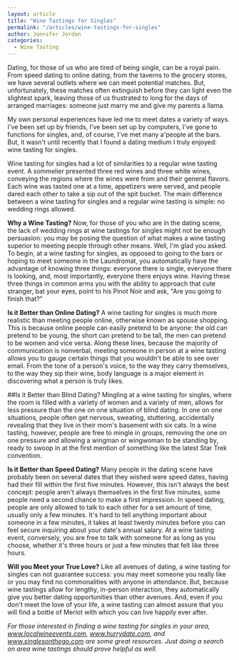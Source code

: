 ```yaml
---
layout: article
title: "Wine Tastings for Singles"
permalink: "/articles/wine-tastings-for-singles"
author: Jennifer Jordan
categories:
  - Wine Tasting
---
```


Dating, for those of us who are tired of being single, can be a royal pain. From speed dating to online dating, from the taverns to the grocery stores, we have several outlets where we can meet potential matches. But, unfortunately, these matches often extinguish before they can light even the slightest spark, leaving those of us frustrated to long for the days of arranged marriages: someone just marry me and give my parents a llama. 

My own personal experiences have led me to meet dates a variety of ways. I've been set up by friends, I've been set up by computers, I've gone to functions for singles, and, of course, I've met many a'people at the bars. But, it wasn't until recently that I found a dating medium I truly enjoyed: wine tasting for singles. 

Wine tasting for singles had a lot of similarities to a regular wine tasting event. A sommelier presented three red wines and three white wines, conveying the regions where the wines were from and their general flavors. Each wine was tasted one at a time, appetizers were served, and people dared each other to take a sip out of the spit bucket. The main difference between a wine tasting for singles and a regular wine tasting is simple: no wedding rings allowed. 

**Why a Wine Tasting?**
Now, for those of you who are in the dating scene, the lack of wedding rings at wine tastings for singles might not be enough persuasion: you may be posing the question of what makes a wine tasting superior to meeting people through other means. Well, I'm glad you asked. To begin, at a wine tasting for singles, as opposed to going to the bars or hoping to meet someone in the Laundromat, you automatically have the advantage of knowing three things: everyone there is single, everyone there is looking, and, most importantly, everyone there enjoys wine. Having these three things in common arms you with the ability to approach that cute stranger, bat your eyes, point to his Pinot Noir and ask, "Are you going to finish that?"

**Is it Better than Online Dating?**
A wine tasting for singles is much more realistic than meeting people online, otherwise known as spouse shopping. This is because online people can easily pretend to be anyone: the old can pretend to be young, the short can pretend to be tall, the men can pretend to be women and vice versa. Along these lines, because the majority of communication is nonverbal, meeting someone in person at a wine tasting allows you to gauge certain things that you wouldn't be able to see over email. From the tone of a person's voice, to the way they carry themselves, to the way they sip their wine, body language is a major element in discovering what a person is truly likes.

##Is it Better than Blind Dating?
Mingling at a wine tasting for singles, where the room is filled with a variety of women and a variety of men, allows for less pressure than the one on one situation of blind dating. In one on one situations, people often get nervous, sweating, stuttering, accidentally revealing that they live in their mom's basement with six cats. In a wine tasting, however, people are free to mingle in groups, removing the one on one pressure and allowing a wingman or wingwoman to be standing by, ready to swoop in at the first mention of something like the latest Star Trek convention. 

**Is it Better than Speed Dating?**
Many people in the dating scene have probably been on several dates that they wished were speed dates, having had their fill within the first five minutes. However, this isn't always the best concept: people aren't always themselves in the first five minutes, some people need a second chance to make a first impression. In speed dating, people are only allowed to talk to each other for a set amount of time, usually only a few minutes. It's hard to tell anything important about someone in a few minutes, it takes at least twenty minutes before you can feel secure inquiring about your date's annual salary. At a wine tasting event, conversely, you are free to talk with someone for as long as you choose, whether it's three hours or just a few minutes that felt like three hours. 

**Will you Meet your True Love?**
Like all avenues of dating, a wine tasting for singles can not guarantee success: you may meet someone you really like or you may find no commonalities with anyone in attendance. But, because wine tastings allow for lengthy, in-person interaction, they automatically give you better dating opportunities than other avenues. And, even if you don't meet the love of your life, a wine tasting can almost assure that you will find a bottle of Merlot with which you can live happily ever after.

*For those interested in finding a wine tasting for singles in your area, www.localwineevents.com, www.hurrydate.com, and www.singlesonthego.com are some great resources. Just doing a search on area wine tastings should prove helpful as well.*